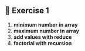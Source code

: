 ## 🚀 **Exercise 1**

1. **minimum number in array**
2. **maximum number in array**
3. **add values with reduce**
4. **factorial with recursion**
